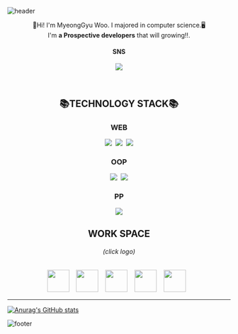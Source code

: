 ![header](https://capsule-render.vercel.app/api?type=waving&color=9BC3FF&height=250&section=header&text=Myeong%20Code&fontSize=60&animation=fadeIn&fontColor=FFFFFF)
<p align="center">
  🙌Hi! I'm MyeongGyu Woo. I majored in computer science.🖥</br> 
  I'm <strong>a Prospective developers</strong> that will growing‼.
</p>
<h4 align="center">SNS</h4>
<p align="center"><a href="https://www.instagram.com/woo__m_98/"><img src="https://img.shields.io/badge/Instagram-E4405F?style=flat-square&logo=Instagram&logoColor=white"/></a>
</p>
</br>
<h2 align="center">📚TECHNOLOGY STACK📚</h2>

<h3 align="center">WEB</h3>
<p align="center"><img src="https://img.shields.io/badge/HTML5-E34F26?style=flat-square&logo=Html5&logoColor=white"/>&nbsp <img src="https://img.shields.io/badge/CSS3-1572B6?style=flat-square&logo=Css3&logoColor=white"/>&nbsp <img src="https://img.shields.io/badge/JavaScript-F7DF1E?style=flat-square&logo=JavaScript&logoColor=black"/></p>


<h3 align="center">OOP</h3>
<p align="center"><img src="https://img.shields.io/badge/Java-007396C?style=flat-square&logo=Java&logoColor=white"/>&nbsp <img src="https://img.shields.io/badge/C++-00599C?style=flat-square&logo=C%2B%2B&logoColor=white"/> </p>


<h3 align="center">PP</h3>
<p align="center"><img src="https://img.shields.io/badge/C-A8B9CC?style=flat-square&logo=C&logoColor=black"/> </p>
<h2 align="center">WORK SPACE</h2>
<h6 align="center">(click logo)</h6>
<p align="center">
  <a href="https://github.com/myeongcode/webProgramming"><img src="https://user-images.githubusercontent.com/67165016/138144685-7efc9b54-5acb-4d8c-93c7-96928bcac6d5.png" width="50px"/></a>&nbsp&nbsp&nbsp
  <a href="https://github.com/myeongcode/webProgramming"><img src="https://user-images.githubusercontent.com/67165016/138144713-aa2a3ce7-db89-45d9-9f97-1382a80eae20.png" width="50px"/></a>&nbsp&nbsp&nbsp
  <a href="https://github.com/myeongcode/grab-market-project"><img src="https://user-images.githubusercontent.com/67165016/138146049-a0ccdfd1-e075-413e-93e3-65b638c35f86.png" width="50px"/></a>&nbsp&nbsp&nbsp
  <a href="https://github.com/myeongcode/Algorithm_basic"><img src="https://user-images.githubusercontent.com/67165016/138146061-f227be95-12d4-41ec-b60e-2bf538eb512c.png" width="50px"/></a>&nbsp&nbsp&nbsp
  <a href="https://github.com/myeongcode/tensorflow"><img src="https://user-images.githubusercontent.com/67165016/138146066-29642af6-2db7-4f54-b8e3-51490c690980.png" width="50px"/></a>&nbsp&nbsp&nbsp
</p>

***

[![Anurag's GitHub stats](https://github-readme-stats.vercel.app/api?username=myeongcode&theme=city_lights&show_icons=true)](https://github.com/myeongcode)




![footer](https://capsule-render.vercel.app/api?type=waving&color=9BC3FF&height=100&section=footer)

<!--
**myeongcode/myeongcode** is a ✨ _special_ ✨ repository because its `README.md` (this file) appears on your GitHub profile.
https://capsule-render.vercel.app/api?
Here are some ideas to get you started:

배지 및 로고 생성코드 form
<img src="https://img.shields.io/badge/<LABEL>-<MESSAGE>-<COLOR>">

-->

